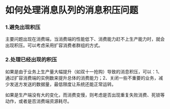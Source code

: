 # 如何处理消息队列的消息积压问题

### 1.避免出现积压

主要问题出现在消费端，当消费端的性能低下、消费能力赶不上生产能力时，就会出现积压。可以考虑采用扩容消费者群组的方式。

### 2.处理已经出现的积压

如果是由于业务上生产量大幅提升（如双十一抢购）导致的消息积压，可以：1、通过扩容消费端的实例数来提升总体的消费能力；2、关闭一些不重要的业务，减少发送方发送的数据量，最低限度让系统还能正常运转。  

如果是生产端没有大的变化，而消费变慢，则考虑是否出现重复失败消费、死锁等动作，或者是否消费端资源耗尽。
